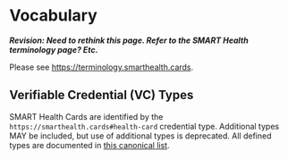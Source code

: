 # Vocabulary

_**Revision: Need to rethink this page. Refer to the SMART Health terminology page? Etc.**_

Please see <https://terminology.smarthealth.cards>.

## Verifiable Credential (VC) Types

SMART Health Cards are identified by the `https://smarthealth.cards#health-card`
credential type. Additional types MAY be included, but use of additional types
is deprecated. All defined types are documented in [this canonical
list](CodeSystem-health-card.html).